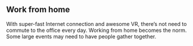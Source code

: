 ## Work from home

With super-fast Internet connection and awesome VR, there’s not need to commute to the office every day. Working from home becomes the norm. Some large events may need to have people gather together. 

